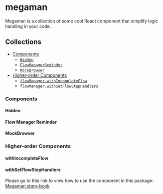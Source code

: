 # megaman
Megaman is a collection of some cool React component that simplify logic handling in your code.

## Collections 

* [Components](#Components)
    + [`Hidden`](#hidden)
    + [`FlowManagerReminder`](#FlowManagerReminder)
    + [`MockBrowser`](#MockBrowser)
* [Higher-order Components](#higher-order-Components)
    + [`flowManager.withIncompleteFlow`](#withIncompleteFlow)
    + [`flowManager.withSetFlowStepHandlers`](#withSetFlowStepHandlers)

### Components    
#### Hidden

#### Flow Manager Reminder

#### MockBrowser

### Higher-order Components
#### withIncompleteFlow

#### withSetFlowStepHandlers


Please go to this link to view how to use the component in this package:
[Megaman story-book](https://theremjx01.github.io/megaman/index.html)